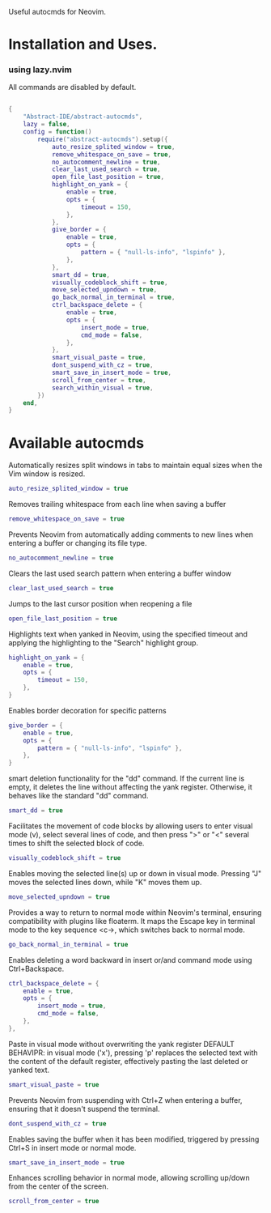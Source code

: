 Useful autocmds for Neovim.

# Installation and Uses.

### using lazy.nvim

All commands are disabled by default.

```lua

{
	"Abstract-IDE/abstract-autocmds",
	lazy = false,
	config = function()
		require("abstract-autocmds").setup({
			auto_resize_splited_window = true,
			remove_whitespace_on_save = true,
			no_autocomment_newline = true,
			clear_last_used_search = true,
			open_file_last_position = true,
			highlight_on_yank = {
				enable = true,
				opts = {
					timeout = 150,
				},
			},
			give_border = {
				enable = true,
				opts = {
					pattern = { "null-ls-info", "lspinfo" },
				},
			},
			smart_dd = true,
			visually_codeblock_shift = true,
			move_selected_upndown = true,
			go_back_normal_in_terminal = true,
			ctrl_backspace_delete = {
				enable = true,
				opts = {
					insert_mode = true,
					cmd_mode = false,
				},
			},
			smart_visual_paste = true,
			dont_suspend_with_cz = true,
			smart_save_in_insert_mode = true,
			scroll_from_center = true,
			search_within_visual = true,
		})
	end,
}
```

# Available autocmds

Automatically resizes split windows in tabs to maintain equal sizes when the Vim window is resized.

```lua
auto_resize_splited_window = true
```

Removes trailing whitespace from each line when saving a buffer

```lua
remove_whitespace_on_save = true
```

Prevents Neovim from automatically adding comments to new lines when entering a buffer or changing its file type.

```lua
no_autocomment_newline = true
```

Clears the last used search pattern when entering a buffer window

```lua
clear_last_used_search = true
```

Jumps to the last cursor position when reopening a file

```lua
open_file_last_position = true
```

Highlights text when yanked in Neovim, using the specified timeout and applying the highlighting to the "Search" highlight group.

```lua
highlight_on_yank = {
    enable = true,
    opts = {
        timeout = 150,
    },
}
```

Enables border decoration for specific patterns

```lua
give_border = {
    enable = true,
    opts = {
        pattern = { "null-ls-info", "lspinfo" },
    },
}
```

smart deletion functionality for the "dd" command. If the current line is empty, it deletes the line without affecting the yank register. Otherwise, it behaves like the standard "dd" command.

```lua
smart_dd = true
```

Facilitates the movement of code blocks by allowing users to enter visual mode (v), select several lines of code, and then press ">" or "<" several times to shift the selected block of code.

```lua
visually_codeblock_shift = true
```

Enables moving the selected line(s) up or down in visual mode. Pressing "J" moves the selected lines down, while "K" moves them up.

```lua
move_selected_upndown = true
```

Provides a way to return to normal mode within Neovim's terminal, ensuring compatibility with plugins like floaterm. It maps the Escape key in terminal mode to the key sequence <c-\><c-n>, which switches back to normal mode.

```lua
go_back_normal_in_terminal = true
```

Enables deleting a word backward in insert or/and command mode using Ctrl+Backspace.

```lua
ctrl_backspace_delete = {
	enable = true,
	opts = {
		insert_mode = true,
		cmd_mode = false,
	},
},
```

Paste in visual mode without overwriting the yank register
DEFAULT BEHAVIPR: in visual mode ('x'), pressing 'p' replaces the selected text with the content of the default register, effectively pasting the last deleted or yanked text.

```lua
smart_visual_paste = true
```

Prevents Neovim from suspending with Ctrl+Z when entering a buffer, ensuring that it doesn't suspend the terminal.

```lua
dont_suspend_with_cz = true
```

Enables saving the buffer when it has been modified, triggered by pressing Ctrl+S in insert mode or normal mode.

```lua
smart_save_in_insert_mode = true
```

Enhances scrolling behavior in normal mode, allowing scrolling up/down from the center of the screen.

```lua
scroll_from_center = true
```
